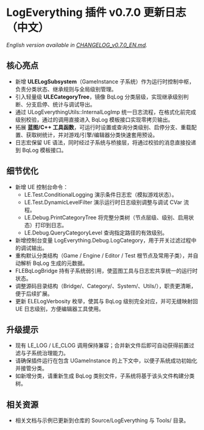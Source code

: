 ﻿# LogEverything 插件 v0.7.0 更新日志（中文）

*English version available in [CHANGELOG_v0.7.0_EN.md](CHANGELOG_v0.7.0_EN.md).* 

## 核心亮点
- 新增 **ULELogSubsystem**（GameInstance 子系统）作为运行时控制中枢，负责分类状态、继承规则与全局级别管理。
- 引入轻量级 **ULECategoryTree**，镜像 BqLog 分类层级，实现继承级别判断、分支启停、统计与调试导出。
- 通过 ULogEverythingUtils::InternalLogImp 统一日志流程，在格式化前完成级别校验，通过的调用直接进入 BqLog 模板接口实现零拷贝输出。
- 拓展 **蓝图/C++ 工具函数**，可运行时设置或查询分类级别、启停分支、重载配置、获取树统计，并对游戏/引擎/编辑器分类快速套用预设。
- 日志宏保留 UE 语法，同时经过子系统与桥接层，将通过校验的消息直接投递到 BqLog 模板接口。

## 细节优化
- 新增 UE 控制台命令：
  - LE.Test.ConditionalLogging 演示条件日志宏（模拟游戏状态）。
  - LE.Test.DynamicLevelFilter 演示运行时日志级别调整与调试 CVar 流程。
  - LE.Debug.PrintCategoryTree 将完整分类树（节点层级、级别、启用状态）打印到日志。
  - LE.Debug.QueryCategoryLevel <Category> 查询指定路径的有效级别。
- 新增控制台变量 LogEverything.Debug.LogCategory，用于开关过滤过程中的调试输出。
- 重构默认分类结构（Game / Engine / Editor / Test 根节点及常用子类），并自动解析 BqLog 生成的元数据。
- FLEBqLogBridge 持有子系统弱引用，使蓝图工具与日志宏共享统一的运行时状态。
- 调整源码目录结构（Bridge/、Category/、System/、Utils/），职责更清晰，便于后续扩展。
- 更新 ELELogVerbosity 枚举，使其与 BqLog 级别完全对应，并可无缝映射回 UE 日志级别，方便编辑器工具使用。

## 升级提示
- 现有 LE_LOG / LE_CLOG 调用保持兼容；合并新文件后即可自动获得前置过滤与子系统治理能力。
- 请确保插件运行在包含 UGameInstance 的上下文中，以便子系统成功初始化并接管分类。
- 如新增分类，请重新生成 BqLog 类别文件，子系统将基于该头文件构建分类树。

## 相关资源
- 相关文档与示例已更新到仓库的 Source/LogEverything 与 Tools/ 目录。

